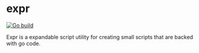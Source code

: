 # expr

[![Go build](https://github.com/hanslad/expr/actions/workflows/go-build.yml/badge.svg)](https://github.com/hanslad/expr/actions/workflows/go-build.yml)

Expr is a expandable script utility for creating small scripts that are backed with go code.